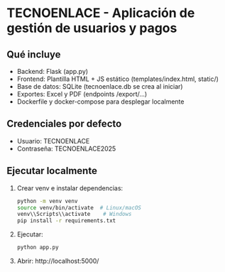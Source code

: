 # TECNOENLACE - Aplicación de gestión de usuarios y pagos

## Qué incluye
- Backend: Flask (app.py)
- Frontend: Plantilla HTML + JS estático (templates/index.html, static/)
- Base de datos: SQLite (tecnoenlace.db se crea al iniciar)
- Exportes: Excel y PDF (endpoints /export/...)
- Dockerfile y docker-compose para desplegar localmente

## Credenciales por defecto
- Usuario: TECNOENLACE
- Contraseña: TECNOENLACE2025

## Ejecutar localmente
1. Crear venv e instalar dependencias:
   ```bash
   python -m venv venv
   source venv/bin/activate  # Linux/macOS
   venv\\Scripts\\activate    # Windows
   pip install -r requirements.txt
   ```
2. Ejecutar:
   ```bash
   python app.py
   ```
3. Abrir: http://localhost:5000/
